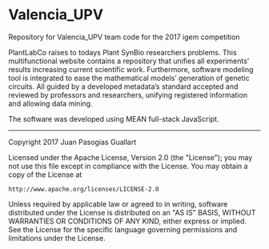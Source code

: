 # Valencia_UPV
Repository for Valencia_UPV team code for the 2017 igem competition

PlantLabCo raises to todays Plant SynBio researchers problems. This multifunctional 
website contains a repository that unifies all experiments’ results increasing current 
scientific work. Furthermore, software modeling tool is integrated to ease
the mathematical models’ generation of genetic circuits. All guided by a 
developed metadata’s standard accepted and reviewed by professors and researchers, unifying 
registered information and allowing data mining. 

The software was developed using MEAN full-stack JavaScript.



-----------------------------------------------------------------------------------------

Copyright 2017 Juan Pasogias Guallart

Licensed under the Apache License, Version 2.0 (the "License");
you may not use this file except in compliance with the License.
You may obtain a copy of the License at

    http://www.apache.org/licenses/LICENSE-2.0

Unless required by applicable law or agreed to in writing, software
distributed under the License is distributed on an "AS IS" BASIS,
WITHOUT WARRANTIES OR CONDITIONS OF ANY KIND, either express or implied.
See the License for the specific language governing permissions and
limitations under the License.

